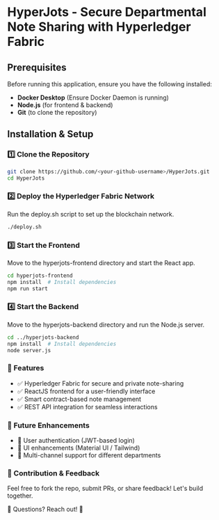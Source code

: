 # HyperJots - Secure Departmental Note Sharing with Hyperledger Fabric  

## Prerequisites  
Before running this application, ensure you have the following installed:  
- **Docker Desktop** (Ensure Docker Daemon is running)  
- **Node.js** (for frontend & backend)  
- **Git** (to clone the repository)  

## Installation & Setup  

### 1️⃣ Clone the Repository  
```sh
git clone https://github.com/<your-github-username>/HyperJots.git  
cd HyperJots
```
### 2️⃣ Deploy the Hyperledger Fabric Network
Run the deploy.sh script to set up the blockchain network.
```sh
./deploy.sh
```
### 3️⃣ Start the Frontend
Move to the hyperjots-frontend directory and start the React app.
```sh
cd hyperjots-frontend  
npm install  # Install dependencies  
npm run start
```

### 4️⃣ Start the Backend
Move to the hyperjots-backend directory and run the Node.js server.
```sh
cd ../hyperjots-backend  
npm install  # Install dependencies  
node server.js  
```

### 🎯 Features
- ✅ Hyperledger Fabric for secure and private note-sharing
- ✅ ReactJS frontend for a user-friendly interface
- ✅ Smart contract-based note management
- ✅ REST API integration for seamless interactions

### 🚀 Future Enhancements
- 🔐 User authentication (JWT-based login)
- 🎨 UI enhancements (Material UI / Tailwind)
- 📡 Multi-channel support for different departments

### 📌 Contribution & Feedback
Feel free to fork the repo, submit PRs, or share feedback! Let's build together.

💬 Questions? Reach out! 🚀
